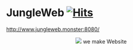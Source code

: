 # JungleWeb                                            [![Hits](https://hits.seeyoufarm.com/api/count/incr/badge.svg?url=https%3A%2F%2Fgithub.com%2Fbckim9489%2FJungleWeb&count_bg=%2331352E&title_bg=%2303AE1C&icon=spring.svg&icon_color=%23E7E7E7&title=HITS&edge_flat=false)](https://hits.seeyoufarm.com)
http://www.jungleweb.monster:8080/
<div align="center">
  <img src="https://github.com/bckim9489/JungleWeb/assets/47053587/d1256cf5-19ef-4848-a36f-51eb37b3c3f0">
  we make Website
</div>
